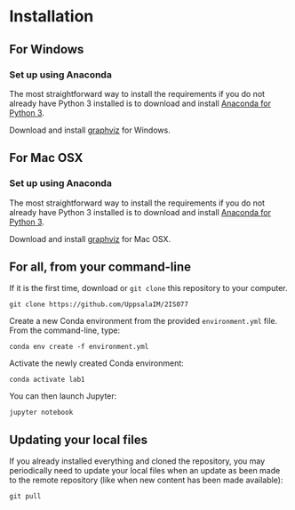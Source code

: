 # Installation

## For Windows

### Set up using Anaconda

The most straightforward way to install the requirements if you do not already have Python 3 installed is to download and install [Anaconda for Python 3](https://www.anaconda.com/download/). 

Download and install [graphviz](http://graphviz.org/download/) for Windows.

## For Mac OSX

### Set up using Anaconda

The most straightforward way to install the requirements if you do not already have Python 3 installed is to download and install [Anaconda for Python 3](https://www.anaconda.com/download/). 

Download and install [graphviz](http://graphviz.org/download/) for Mac OSX.

## For all, from your command-line

If it is the first time, download or `git clone` this repository to your computer.

    git clone https://github.com/UppsalaIM/2IS077

Create a new Conda environment from the provided `environment.yml` file. From the command-line, type:

    conda env create -f environment.yml

Activate the newly created Conda environment:

    conda activate lab1
    
You can then launch Jupyter:

    jupyter notebook

## Updating your local files

If you already installed everything and cloned the repository, you may periodically need to update your local files when an update as been made to the remote repository (like when new content has been made available):

    git pull
  